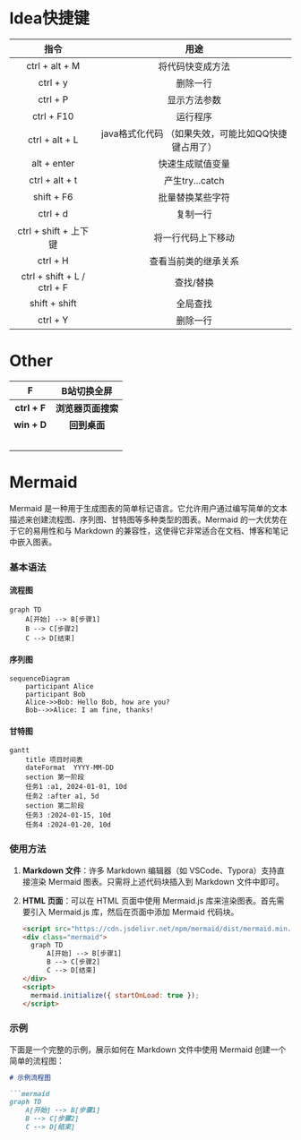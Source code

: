 # Idea快捷键

| 指令                  | 用途                               |
| :------------------------: | :--------------------------------: |
| ctrl + alt + M           | 将代码快变成方法                          |
| ctrl + y | 删除一行 |
| ctrl + P | 显示方法参数             |
| ctrl + F10 | 运行程序               |
| ctrl + alt + L | java格式化代码 （如果失效，可能比如QQ快捷键占用了） |
| alt + enter | 快速生成赋值变量 |
| ctrl + alt + t | 产生try...catch |
| shift + F6 | 批量替换某些字符 |
| ctrl + d | 复制一行 |
| ctrl + shift + 上下键 | 将一行代码上下移动 |
| ctrl + H | 查看当前类的继承关系 |
| ctrl + shift + L / ctrl + F | 查找/替换 |
| shift + shift | 全局查找 |
| ctrl + Y | 删除一行 |

# Other

|      F       |    B站切换全屏     |
| :----------: | :----------------: |
| **ctrl + F** | **浏览器页面搜索** |
| **win + D**  |    **回到桌面**    |
|              |                    |
|              |                    |
|              |                    |
|              |                    |
|              |                    |

# Mermaid

Mermaid 是一种用于生成图表的简单标记语言。它允许用户通过编写简单的文本描述来创建流程图、序列图、甘特图等多种类型的图表。Mermaid 的一大优势在于它的易用性和与 Markdown 的兼容性，这使得它非常适合在文档、博客和笔记中嵌入图表。

### 基本语法

#### 流程图
```mermaid
graph TD
    A[开始] --> B[步骤1]
    B --> C[步骤2]
    C --> D[结束]
```

#### 序列图
```mermaid
sequenceDiagram
    participant Alice
    participant Bob
    Alice->>Bob: Hello Bob, how are you?
    Bob-->>Alice: I am fine, thanks!
```

#### 甘特图
```mermaid
gantt
    title 项目时间表
    dateFormat  YYYY-MM-DD
    section 第一阶段
    任务1 :a1, 2024-01-01, 10d
    任务2 :after a1, 5d
    section 第二阶段
    任务3 :2024-01-15, 10d
    任务4 :2024-01-20, 10d
```

### 使用方法

1. **Markdown 文件**：许多 Markdown 编辑器（如 VSCode、Typora）支持直接渲染 Mermaid 图表。只需将上述代码块插入到 Markdown 文件中即可。

2. **HTML 页面**：可以在 HTML 页面中使用 Mermaid.js 库来渲染图表。首先需要引入 Mermaid.js 库，然后在页面中添加 Mermaid 代码块。

   ```html
   <script src="https://cdn.jsdelivr.net/npm/mermaid/dist/mermaid.min.js"></script>
   <div class="mermaid">
     graph TD
         A[开始] --> B[步骤1]
         B --> C[步骤2]
         C --> D[结束]
   </div>
   <script>
     mermaid.initialize({ startOnLoad: true });
   </script>
   ```

### 示例

下面是一个完整的示例，展示如何在 Markdown 文件中使用 Mermaid 创建一个简单的流程图：

```markdown
# 示例流程图

```mermaid
graph TD
    A[开始] --> B[步骤1]
    B --> C[步骤2]
    C --> D[结束]
```

